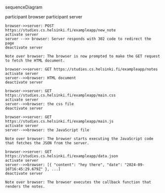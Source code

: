 sequenceDiagram

participant browser
participant server

    browser->>server: POST https://studies.cs.helsinki.fi/exampleapp/new_note
    activate server
    server -->> browser: Server responds with 302 code to redirect the page
    deactivate server

    Note over browser: The browser is now prompted to make the GET request to fetch the HTML document.

    browser->>server: GET https://studies.cs.helsinki.fi/exampleapp/notes
    activate server
    server-->>browser: HTML document
    deactivate server

    browser->>server: GET https://studies.cs.helsinki.fi/exampleapp/main.css
    activate server
    server-->>browser: the css file
    deactivate server

    browser->>server: GET https://studies.cs.helsinki.fi/exampleapp/main.js
    activate server
    server-->>browser: the JavaScript file

    Note over browser: The browser starts executing the JavaScript code that fetches the JSON from the server.

    browser->>server: GET https://studies.cs.helsinki.fi/exampleapp/data.json
    activate server
    server-->>browser: [{ "content": "hey there", "date": "2024-09-16T16:45:29.679Z" }, ...]
    deactivate server

    Note over browser: The browser executes the callback function that renders the notes.
